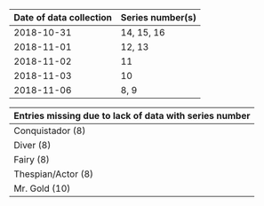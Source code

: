 | Date of data collection | Series number(s) |
|---|---|
| 2018-10-31 | 14, 15, 16 |
| 2018-11-01  | 12, 13 |
| 2018-11-02  | 11 |
| 2018-11-03  | 10 |
| 2018-11-06  | 8, 9 |

| Entries missing due to lack of data with series number|
|---|
| Conquistador (8) |
| Diver (8) |
| Fairy (8) |
| Thespian/Actor (8) |
| Mr. Gold (10) |

